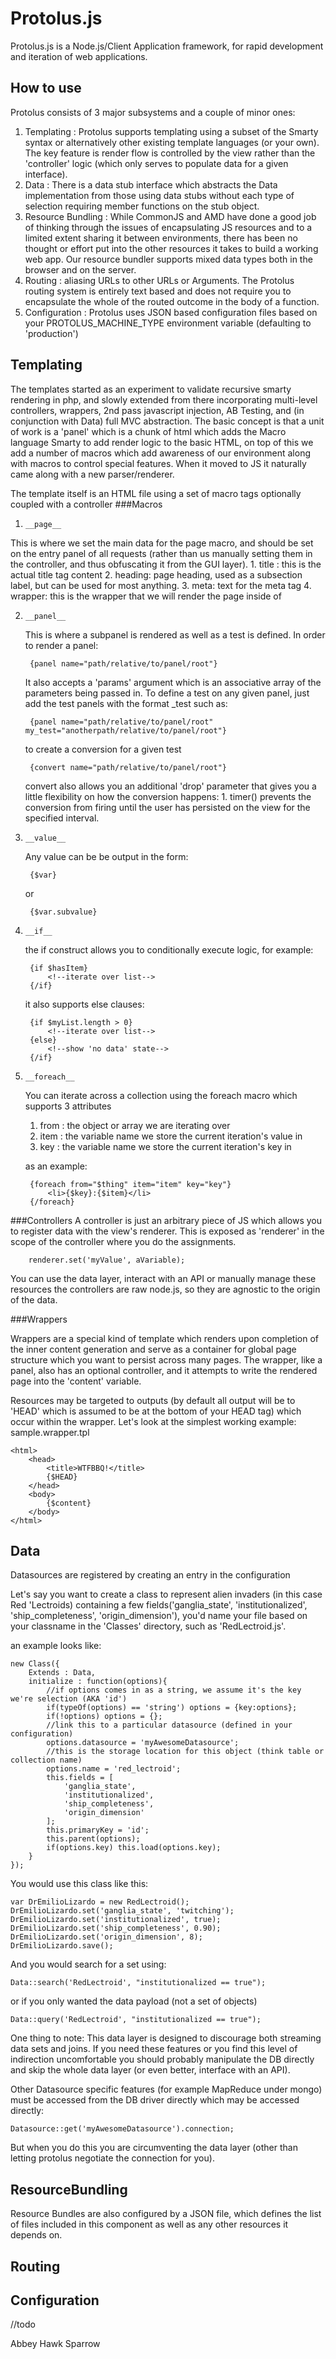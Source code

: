 Protolus.js
===========

Protolus.js is a Node.js/Client Application framework, for rapid development and iteration of web applications.

How to use
----------

Protolus consists of 3 major subsystems and a couple of minor ones:

1. Templating : Protolus supports templating using a subset of the Smarty syntax or alternatively other existing template languages (or your own). The key feature is render flow is controlled by the view rather than the 'controller' logic (which only serves to populate data for a given interface).
2. Data : There is a data stub interface which abstracts the Data implementation from those using data stubs without each type of selection requiring member functions on the stub object.
3. Resource Bundling : While CommonJS and AMD have done a good job of thinking through the issues of encapsulating JS resources and to a limited extent sharing it between environments, there has been no thought or effort put into the other resources it takes to build a working web app. Our resource bundler supports mixed data types both in the browser and on the server.
4. Routing : aliasing URLs to other URLs or Arguments. The Protolus routing system is entirely text based and does not require you to encapsulate the whole of the routed outcome in the body of a function.
5. Configuration : Protolus uses JSON based configuration files based on your PROTOLUS_MACHINE_TYPE environment variable (defaulting to 'production')

Templating
----------
The templates started as an experiment to validate recursive smarty rendering in php, and slowly extended from there incorporating multi-level controllers, wrappers, 2nd pass javascript injection, AB Testing, and (in conjunction with Data) full MVC abstraction. The basic concept is that a unit of work is a 'panel' which is a chunk of html which adds the Macro language Smarty to add render logic to the basic HTML, on top of this we add a number of macros which add awareness of our environment along with macros to control special features. When it moved to JS it naturally came along with a new parser/renderer.

The template itself is an HTML file using a set of macro tags optionally coupled with a controller
###Macros
1.     __page__
This is where we set the main data for the page macro, and should be set on the entry panel of all requests (rather than us manually setting them in the controller, and thus obfuscating it from the GUI layer).
    1. title : this is the actual title tag content
    2. heading: page heading, used as a subsection label, but can be used for most anything.
    3. meta: text for the meta tag
    4. wrapper: this is the wrapper that we will render the page inside of
            
2.     __panel__
    This is where a subpanel is rendered as well as a test is defined. In order to render a panel:
        
        {panel name="path/relative/to/panel/root"}
        
    It also accepts a 'params' argument which is an associative array of the parameters being passed in. To define a test on any given panel, just add the test panels with the format <identifier>_test such as:
        
        {panel name="path/relative/to/panel/root" my_test="anotherpath/relative/to/panel/root"}
        
    to create a conversion for a given test
        
        {convert name="path/relative/to/panel/root"}
        
    convert also allows you an additional 'drop' parameter that gives you a little flexibility on how the conversion happens:
            1. timer(<seconds>) prevents the conversion from firing until the user has persisted on the view for the specified interval.
        
3.     __value__
    Any value can be be output in the form:
        
        {$var}
        
    or
        
        {$var.subvalue}
        
4.     __if__
    the if construct allows you to conditionally execute logic, for example:
            
        {if $hasItem}
            <!--iterate over list-->
        {/if}
            
    it also supports else clauses:
            
        {if $myList.length > 0}
            <!--iterate over list-->
        {else}
            <!--show 'no data' state-->
        {/if}
5.     __foreach__
    You can iterate across a collection using the foreach macro which supports 3 attributes
    1. from : the object or array we are iterating over
    2. item : the variable name we store the current iteration's value in
    3. key : the variable name we store the current iteration's key in
    
    as an example:

        {foreach from="$thing" item="item" key="key"}
            <li>{$key}:{$item}</li>
        {/foreach}
    
###Controllers
A controller is just an arbitrary piece of JS which allows you to register data with the view's renderer. This is exposed as 'renderer' in the scope of the controller where you do the assignments.
        
        renderer.set('myValue', aVariable);
        
You can use the data layer, interact with an API or manually manage these resources the controllers are raw node.js, so they are agnostic to the origin of the data.
    
###Wrappers

Wrappers are a special kind of template which renders upon completion of the inner content generation and serve as a container for global page structure which you want to persist across many pages. The wrapper, like a panel, also has an optional controller, and it attempts to write the rendered page into the 'content' variable.

Resources may be targeted to outputs (by default all output will be to 'HEAD' which is assumed to be at the bottom of your HEAD tag) which occur within the wrapper. Let's look at the simplest working example: sample.wrapper.tpl

    <html>
        <head>
            <title>WTFBBQ!</title>
            {$HEAD}
        </head>
        <body>
            {$content}
        </body>
    </html>
    

Data
----------
Datasources are registered by creating an entry in the configuration

Let's say you want to create a class to represent alien invaders (in this case Red 'Lectroids) containing a few fields('ganglia_state', 'institutionalized', 'ship_completeness', 'origin_dimension'), you'd name your file based on your classname in the 'Classes' directory, such as 'RedLectroid.js'.

an example looks like:

    new Class({
        Extends : Data,
        initialize : function(options){
            //if options comes in as a string, we assume it's the key we're selection (AKA 'id')
            if(typeOf(options) == 'string') options = {key:options};
            if(!options) options = {};
            //link this to a particular datasource (defined in your configuration)
            options.datasource = 'myAwesomeDatasource';
            //this is the storage location for this object (think table or collection name)
            options.name = 'red_lectroid';
            this.fields = [
                'ganglia_state',
                'institutionalized',
                'ship_completeness',
                'origin_dimension'
            ];
            this.primaryKey = 'id';
            this.parent(options);
            if(options.key) this.load(options.key);
        }
    });
    
You would use this class like this:

    var DrEmilioLizardo = new RedLectroid();
    DrEmilioLizardo.set('ganglia_state', 'twitching');
    DrEmilioLizardo.set('institutionalized', true);
    DrEmilioLizardo.set('ship_completeness', 0.90);
    DrEmilioLizardo.set('origin_dimension', 8);
    DrEmilioLizardo.save();
    
And you would search for a set using:

    Data::search('RedLectroid', "institutionalized == true");
    
or if you only wanted the data payload (not a set of objects)

    Data::query('RedLectroid', "institutionalized == true");
    
One thing to note: This data layer is designed to discourage both streaming data sets and joins. If you need these features or you find this level of indirection uncomfortable you should probably manipulate the DB directly and skip the whole data layer (or even better, interface with an API). 

Other Datasource specific features (for example MapReduce under mongo) must be accessed from the DB driver directly which may be accessed directly:

    Datasource::get('myAwesomeDatasource').connection;

But when you do this you are circumventing the data layer (other than letting protolus negotiate the connection for you).
    

ResourceBundling
----------------
Resource Bundles are also configured by a JSON file, which defines the list of files included in this component as well as any other resources it depends on.

Routing
-------

Configuration
-------------
    

//todo

Abbey Hawk Sparrow